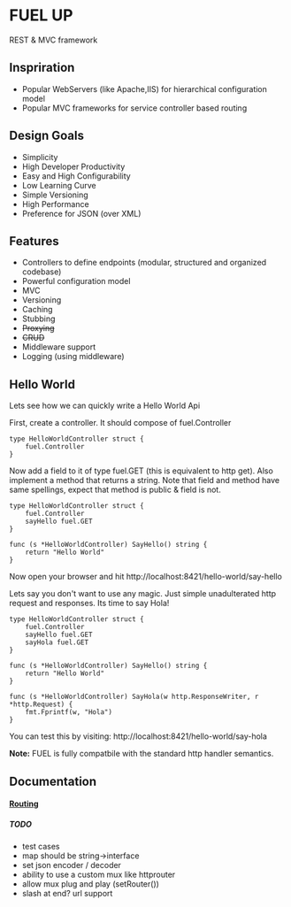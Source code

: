 # FUEL UP
REST & MVC framework

## Inspriration
- Popular WebServers (like Apache,IIS) for hierarchical configuration model
- Popular MVC frameworks for service controller based routing

## Design Goals
- Simplicity
- High Developer Productivity
- Easy and High Configurability
- Low Learning Curve
- Simple Versioning
- High Performance
- Preference for JSON (over XML)

## Features
- Controllers to define endpoints (modular, structured and organized codebase)
- Powerful configuration model
- MVC
- Versioning
- Caching
- Stubbing
- ~~Proxying~~
- ~~CRUD~~
- Middleware support
- Logging (using middleware)

## Hello World

Lets see how we can quickly write a Hello World Api

First, create a controller. It should compose of fuel.Controller

```
type HelloWorldController struct {
	fuel.Controller
}
```

Now add a field to it of type fuel.GET (this is equivalent to http get). Also implement a method that returns a string. Note that field and method have same spellings, expect that method is public & field is not.

```
type HelloWorldController struct {
	fuel.Controller
	sayHello fuel.GET
}

func (s *HelloWorldController) SayHello() string {
	return "Hello World"
}
```
Now open your browser and hit http://localhost:8421/hello-world/say-hello

Lets say you don't want to use any magic. Just simple unadulterated http request and responses. Its time to say Hola!

```
type HelloWorldController struct {
	fuel.Controller
	sayHello fuel.GET
	sayHola fuel.GET
}

func (s *HelloWorldController) SayHello() string {
	return "Hello World"
}

func (s *HelloWorldController) SayHola(w http.ResponseWriter, r *http.Request) {
	fmt.Fprintf(w, "Hola")
}
```
You can test this by visiting: http://localhost:8421/hello-world/say-hola

**Note:** FUEL is fully compatbile with the standard http handler semantics.

## Documentation
#### [Routing](./docs/routing.md)



##### TODO
- test cases
- map should be string->interface
- set json encoder / decoder
- ability to use a custom mux like httprouter
- allow mux plug and play (setRouter())
- slash at end? url support

